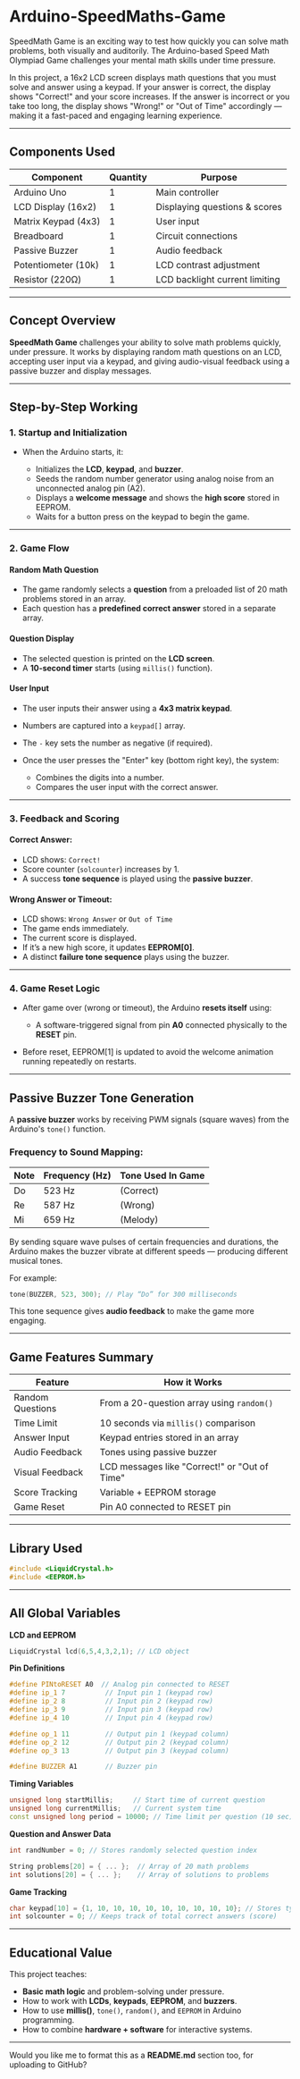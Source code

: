 # Arduino-SpeedMaths-Game

SpeedMath Game is an exciting way to test how quickly you can solve math problems, both visually and auditorily. The Arduino-based Speed Math Olympiad Game challenges your mental math skills under time pressure.

In this project, a 16x2 LCD screen displays math questions that you must solve and answer using a keypad. If your answer is correct, the display shows "Correct!" and your score increases. If the answer is incorrect or you take too long, the display shows "Wrong!" or "Out of Time" accordingly — making it a fast-paced and engaging learning experience.

---

## Components Used 

| Component           | Quantity | Purpose                        |
| ------------------- | -------- | ------------------------------ |
| Arduino Uno         | 1        | Main controller                |
| LCD Display (16x2)  | 1        | Displaying questions & scores  |
| Matrix Keypad (4x3) | 1        | User input                     |
| Breadboard          | 1        | Circuit connections            |
| Passive Buzzer      | 1        | Audio feedback                 |
| Potentiometer (10k) | 1        | LCD contrast adjustment        |
| Resistor (220Ω)     | 1        | LCD backlight current limiting |

---

##  Concept Overview

**SpeedMath Game** challenges your ability to solve math problems quickly, under pressure. It works by displaying random math questions on an LCD, accepting user input via a keypad, and giving audio-visual feedback using a passive buzzer and display messages.

---

##  Step-by-Step Working

### 1. **Startup and Initialization**

* When the Arduino starts, it:

  * Initializes the **LCD**, **keypad**, and **buzzer**.
  * Seeds the random number generator using analog noise from an unconnected analog pin (A2).
  * Displays a **welcome message** and shows the **high score** stored in EEPROM.
  * Waits for a button press on the keypad to begin the game.

---

### 2. **Game Flow**

####  Random Math Question

* The game randomly selects a **question** from a preloaded list of 20 math problems stored in an array.
* Each question has a **predefined correct answer** stored in a separate array.

####  Question Display

* The selected question is printed on the **LCD screen**.
* A **10-second timer** starts (using `millis()` function).

####  User Input

* The user inputs their answer using a **4x3 matrix keypad**.
* Numbers are captured into a `keypad[]` array.
* The `-` key sets the number as negative (if required).
* Once the user presses the "Enter" key (bottom right key), the system:

  * Combines the digits into a number.
  * Compares the user input with the correct answer.

---

### 3. **Feedback and Scoring**

#### Correct Answer:

* LCD shows: `Correct!`
* Score counter (`solcounter`) increases by 1.
* A success **tone sequence** is played using the **passive buzzer**.

#### Wrong Answer or Timeout:

* LCD shows: `Wrong Answer` or `Out of Time`
* The game ends immediately.
* The current score is displayed.
* If it’s a new high score, it updates **EEPROM\[0]**.
* A distinct **failure tone sequence** plays using the buzzer.

---

### 4. **Game Reset Logic**

* After game over (wrong or timeout), the Arduino **resets itself** using:

  * A software-triggered signal from pin **A0** connected physically to the **RESET** pin.
* Before reset, EEPROM\[1] is updated to avoid the welcome animation running repeatedly on restarts.

---

## Passive Buzzer Tone Generation

A **passive buzzer** works by receiving PWM signals (square waves) from the Arduino's `tone()` function.

### Frequency to Sound Mapping:

| Note | Frequency (Hz) | Tone Used In Game |
| ---- | -------------- | ----------------- |
| Do   | 523 Hz         |   (Correct)       |
| Re   | 587 Hz         |   (Wrong)         |
| Mi   | 659 Hz         |    (Melody)       |

By sending square wave pulses of certain frequencies and durations, the Arduino makes the buzzer vibrate at different speeds — producing different musical tones.

For example:

```cpp
tone(BUZZER, 523, 300); // Play “Do” for 300 milliseconds
```

This tone sequence gives **audio feedback** to make the game more engaging.

---

## Game Features Summary

| Feature          | How it Works                                  |
| ---------------- | --------------------------------------------- |
| Random Questions | From a 20-question array using `random()`     |
| Time Limit       | 10 seconds via `millis()` comparison          |
| Answer Input     | Keypad entries stored in an array             |
| Audio Feedback   | Tones using passive buzzer                    |
| Visual Feedback  | LCD messages like "Correct!" or "Out of Time" |
| Score Tracking   | Variable + EEPROM storage                     |
| Game Reset       | Pin A0 connected to RESET pin                 |

---

## Library Used 

```cpp
#include <LiquidCrystal.h>
#include <EEPROM.h>
```

---

## All Global Variables 

**LCD and EEPROM**

```cpp
LiquidCrystal lcd(6,5,4,3,2,1); // LCD object
```

 **Pin Definitions**

```cpp
#define PINtoRESET A0  // Analog pin connected to RESET
#define ip_1 7          // Input pin 1 (keypad row)
#define ip_2 8          // Input pin 2 (keypad row)
#define ip_3 9          // Input pin 3 (keypad row)
#define ip_4 10         // Input pin 4 (keypad row)

#define op_1 11         // Output pin 1 (keypad column)
#define op_2 12         // Output pin 2 (keypad column)
#define op_3 13         // Output pin 3 (keypad column)

#define BUZZER A1       // Buzzer pin
```

 **Timing Variables**

```cpp
unsigned long startMillis;     // Start time of current question
unsigned long currentMillis;   // Current system time
const unsigned long period = 10000; // Time limit per question (10 sec)
```
**Question and Answer Data**

```cpp
int randNumber = 0; // Stores randomly selected question index

String problems[20] = { ... };  // Array of 20 math problems
int solutions[20] = { ... };    // Array of solutions to problems
```

**Game Tracking**

```cpp
char keypad[10] = {1, 10, 10, 10, 10, 10, 10, 10, 10, 10}; // Stores typed digits
int solcounter = 0; // Keeps track of total correct answers (score)
```

---


## Educational Value

This project teaches:

* **Basic math logic** and problem-solving under pressure.
* How to work with **LCDs**, **keypads**, **EEPROM**, and **buzzers**.
* How to use **millis()**, `tone()`, `random()`, and `EEPROM` in Arduino programming.
* How to combine **hardware + software** for interactive systems.

---

Would you like me to format this as a **README.md** section too, for uploading to GitHub?
